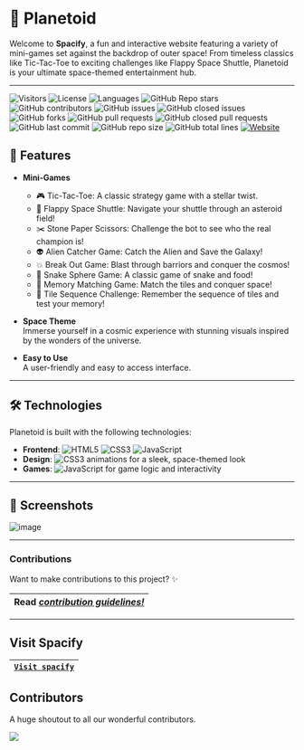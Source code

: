 # 🌌 Planetoid  

Welcome to **Spacify**, a fun and interactive website featuring a variety of mini-games set against the backdrop of outer space! From timeless classics like Tic-Tac-Toe to exciting challenges like Flappy Space Shuttle, Planetoid is your ultimate space-themed entertainment hub.  

---
![Visitors](https://api.visitorbadge.io/api/visitors?path=garvitnegi172%2planetoid%20&countColor=%23263759&style=flat&initial=5767)
  ![License](https://img.shields.io/badge/License-MIT-4e3eb5)
  ![Languages](https://img.shields.io/github/languages/count/garvitnegi17/planetoid?color=20B2AA)
  ![GitHub Repo stars](https://img.shields.io/github/stars/garvitnegi17/planetoid)
  ![GitHub contributors](https://img.shields.io/github/contributors/garvitnegi17/planetoid)
  ![GitHub issues](https://img.shields.io/github/issues/garvitnegi17/planetoid)
  ![GitHub closed issues](https://img.shields.io/github/issues-closed-raw/garvitnegi17/planetoid)
  ![GitHub forks](https://img.shields.io/github/forks/garvitnegi17/planetoid)
  ![GitHub pull requests](https://img.shields.io/github/issues-pr/garvitnegi17/planetoid)
  ![GitHub closed pull requests](https://img.shields.io/github/issues-pr-closed/garvitnegi17/planetoid)
  ![GitHub last commit](https://img.shields.io/github/last-commit/garvitnegi17/planetoid)
  ![GitHub repo size](https://img.shields.io/github/repo-size/garvitnegi17/planetoid)
  ![GitHub total lines](https://sloc.xyz/github/garvitnegi17/planetoid)
  <a href="https://planetoid-games.netlify.app/"><img alt="Website" src="https://img.shields.io/website?url=https%3A%2F%2Fplanetoid-games.netlify.app%2F&up_message=awake&up_color=%2300d18f&down_message=asleep&down_color=red&style=flat">
</a>

## 🚀 Features  

- **Mini-Games**  
  - 🎮 Tic-Tac-Toe: A classic strategy game with a stellar twist.  
  - 🚀 Flappy Space Shuttle: Navigate your shuttle through an asteroid field!
  - ✂️ Stone Paper Scissors: Challenge the bot to see who the real champion is!
  - 👽 Alien Catcher Game: Catch the Alien and Save the Galaxy!
  - 💥 Break Out Game: Blast through barriors and conquer the cosmos!
  - 🐍 Snake Sphere Game: A classic game of snake and food!
  - 🧐 Memory Matching Game: Match the tiles and conquer space!
  - 🧠 Tile Sequence Challenge: Remember the sequence of tiles and test your memory!

- **Space Theme**  
  Immerse yourself in a cosmic experience with stunning visuals inspired by the wonders of the universe.  

- **Easy to Use**  
  A user-friendly and easy to access interface.
  
---

## 🛠️ Technologies  

Planetoid is built with the following technologies:  
- **Frontend**: ![HTML5](https://img.shields.io/badge/HTML5-E34F26?style=flat&logo=html5&logoColor=white)  ![CSS3](https://img.shields.io/badge/CSS3-1572B6?style=flat&logo=css3&logoColor=white) ![JavaScript](https://img.shields.io/badge/JavaScript-323330?style=flat&logo=javascript&logoColor=F7DF1E)
- **Design**:   ![CSS3](https://img.shields.io/badge/CSS3-1572B6?style=flat&logo=css3&logoColor=white) animations for a sleek, space-themed look  
- **Games**: ![JavaScript](https://img.shields.io/badge/JavaScript-323330?style=flat&logo=javascript&logoColor=F7DF1E)  for game logic and interactivity  

---

## 📸 Screenshots  

![image](https://github.com/user-attachments/assets/1725b513-6690-46df-b6a5-11e29bbfdd8c)

---

### Contributions

Want to make contributions to this project? ✨

| **Read _[contribution guidelines!](documentation/contributing.md)_** |
|-|

---

## Visit Spacify

| [`Visit spacify`]() |
|-|

## Contributors
 A huge shoutout to all our wonderful contributors. 

<a href="https://github.com/garvitnegi17/planetoid/graphs/contributors"> 
  <img src="https://contrib.rocks/image?repo=garvitnegi17/planetoid" />
</a>
